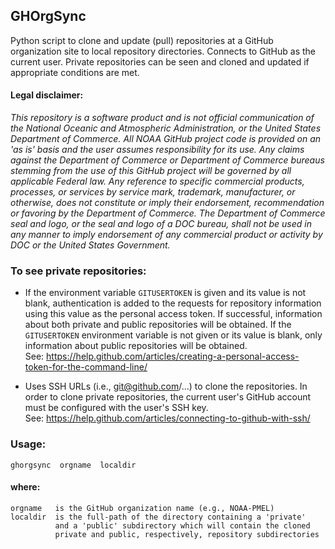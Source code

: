 ## GHOrgSync
Python script to clone and update (pull) repositories at a GitHub organization site to local 
repository directories.  Connects to GitHub as the current user.  Private repositories can 
be seen and cloned and updated if appropriate conditions are met.

#### Legal disclaimer:
*This repository is a software product and is not official communication 
of the National Oceanic and Atmospheric Administration, or the United 
States Department of Commerce.  All NOAA GitHub project code is provided 
on an 'as is' basis and the user assumes responsibility for its use.  Any 
claims against the Department of Commerce or Department of Commerce bureaus 
stemming from the use of this GitHub project will be governed by all 
applicable Federal law.  Any reference to specific commercial products, 
processes, or services by service mark, trademark, manufacturer, or 
otherwise, does not constitute or imply their endorsement, recommendation 
or favoring by the Department of Commerce.  The Department of Commerce 
seal and logo, or the seal and logo of a DOC bureau, shall not be used 
in any manner to imply endorsement of any commercial product or activity 
by DOC or the United States Government.*

### To see private repositories:
- If the environment variable `GITUSERTOKEN` is given and its value is not blank, authentication 
  is added to the requests for repository information using this value as the personal access 
  token.  If successful, information about both private and public repositories will be obtained.
  If the `GITUSERTOKEN` environment variable is not given or its value is blank, only information 
  about public repositories will be obtained.  
  See: https://help.github.com/articles/creating-a-personal-access-token-for-the-command-line/

- Uses SSH URLs (i.e., git@github.com/...) to clone the repositories.  In order to clone private 
  repositories, the current user's GitHub account must be configured with the user's SSH key.  
  See: https://help.github.com/articles/connecting-to-github-with-ssh/

### Usage:
    ghorgsync  orgname  localdir
#### where:
    orgname   is the GitHub organization name (e.g., NOAA-PMEL)  
    localdir  is the full-path of the directory containing a 'private'
              and a 'public' subdirectory which will contain the cloned   
              private and public, respectively, repository subdirectories
